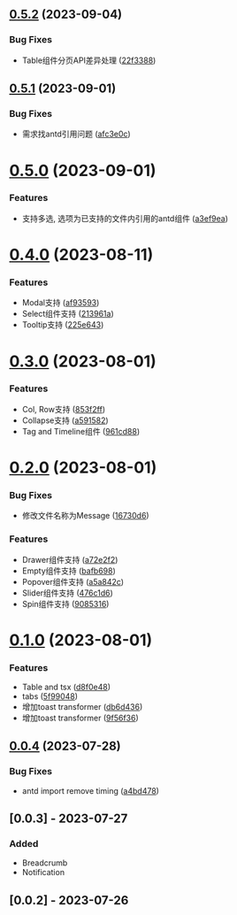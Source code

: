 

## [0.5.2](https://github.com/lili21/semi-codemod/compare/0.5.1...0.5.2) (2023-09-04)


### Bug Fixes

* Table组件分页API差异处理 ([22f3388](https://github.com/lili21/semi-codemod/commit/22f3388d3a687f033b43e5780636c0e9f4fe1438))

## [0.5.1](https://github.com/lili21/semi-codemod/compare/0.5.0...0.5.1) (2023-09-01)


### Bug Fixes

* 需求找antd引用问题 ([afc3e0c](https://github.com/lili21/semi-codemod/commit/afc3e0c78450e3482a519dfc53774ed211f9f6e3))

# [0.5.0](https://github.com/lili21/semi-codemod/compare/0.4.0...0.5.0) (2023-09-01)


### Features

* 支持多选, 选项为已支持的文件内引用的antd组件 ([a3ef9ea](https://github.com/lili21/semi-codemod/commit/a3ef9ea462964a88a1b5c8250c6488507de68cee))

# [0.4.0](https://github.com/lili21/semi-codemod/compare/0.3.0...0.4.0) (2023-08-11)


### Features

* Modal支持 ([af93593](https://github.com/lili21/semi-codemod/commit/af93593a3acef32413c10dae89fc713ab4f7434f))
* Select组件支持 ([213961a](https://github.com/lili21/semi-codemod/commit/213961a8a40ae173a5dee59e30bd4a0b601deb1c))
* Tooltip支持 ([225e643](https://github.com/lili21/semi-codemod/commit/225e6430819c8df8e7c58af6c931520c83ee9752))

# [0.3.0](https://github.com/lili21/semi-codemod/compare/0.2.0...0.3.0) (2023-08-01)


### Features

* Col, Row支持 ([853f2ff](https://github.com/lili21/semi-codemod/commit/853f2fff50a86b618a2dd4b50be81cb3ddaeb854))
* Collapse支持 ([a591582](https://github.com/lili21/semi-codemod/commit/a59158215b6345fa1e1940150f530b0fda88cf43))
* Tag and Timeline组件 ([961cd88](https://github.com/lili21/semi-codemod/commit/961cd88bd59eccad16c23464d22ce6b7ab60a6a9))

# [0.2.0](https://github.com/lili21/semi-codemod/compare/0.1.0...0.2.0) (2023-08-01)


### Bug Fixes

* 修改文件名称为Message ([16730d6](https://github.com/lili21/semi-codemod/commit/16730d64d41463c1e3909cdd241eb159cd0e5744))


### Features

* Drawer组件支持 ([a72e2f2](https://github.com/lili21/semi-codemod/commit/a72e2f22fc9f89480f1c9e3320bcfd944354f097))
* Empty组件支持 ([bafb698](https://github.com/lili21/semi-codemod/commit/bafb698d43fe2c4bc3d38ed638d0447ed247d4c1))
* Popover组件支持 ([a5a842c](https://github.com/lili21/semi-codemod/commit/a5a842cc4a3e504142fc5c83b1d3d89be804f2c8))
* Slider组件支持 ([476c1d6](https://github.com/lili21/semi-codemod/commit/476c1d66f778cb7d4573587650861490b66b2911))
* Spin组件支持 ([9085316](https://github.com/lili21/semi-codemod/commit/908531638284304ea81ce9b9812fdc0e301f56e1))

# [0.1.0](https://github.com/lili21/semi-codemod/compare/0.0.4...0.1.0) (2023-08-01)


### Features

* Table and tsx ([d8f0e48](https://github.com/lili21/semi-codemod/commit/d8f0e4854a9b01ca96756950fb17ba5708d6981b))
* tabs ([5f99048](https://github.com/lili21/semi-codemod/commit/5f99048a04cde89e174b082c5471a74cea958a67))
* 增加toast transformer ([db6d436](https://github.com/lili21/semi-codemod/commit/db6d4360ca38f89c0c5dcd7f7bdeca7a65aa4cc3))
* 增加toast transformer ([9f56f36](https://github.com/lili21/semi-codemod/commit/9f56f3648b87620f55b9ad4ddd3283d6ccbfb660))

## [0.0.4](https://github.com/lili21/semi-codemod/compare/0.0.3...0.0.4) (2023-07-28)


### Bug Fixes

* antd import remove timing ([a4bd478](https://github.com/lili21/semi-codemod/commit/a4bd478f64865f2f9fb519d7b344bed6983a172a))


## [0.0.3] - 2023-07-27

### Added

- Breadcrumb
- Notification

## [0.0.2] - 2023-07-26